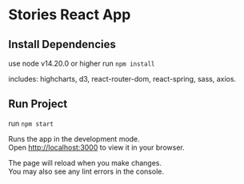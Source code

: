 # Stories React App

## Install Dependencies

use node v14.20.0 or higher
run `npm install`

includes: highcharts, d3, react-router-dom, react-spring, sass, axios.

## Run Project

run `npm start`

Runs the app in the development mode.\
Open [http://localhost:3000](http://localhost:3000) to view it in your browser.

The page will reload when you make changes.\
You may also see any lint errors in the console.
